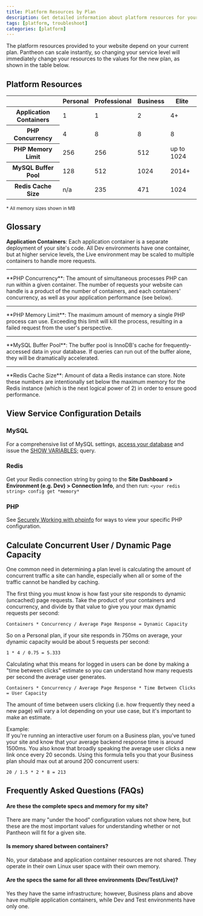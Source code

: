 ```yaml
---
title: Platform Resources by Plan
description: Get detailed information about platform resources for your Drupal or WordPress site.
tags: [platform, troubleshoot]
categories: [platform]
---
```

The platform resources provided to your website depend on your current plan. Pantheon can scale instantly, so changing your service level will immediately change your resources to the values for the new plan, as shown in the table below.

## Platform Resources

<table class="table table-condensed table-bordered">
    <thead class="thead-inverse">
      <tr>
        <th scope="row" class="thead-inverse"></th>
        <th>Personal</th>
        <th>Professional</th>
        <th>Business</th>
        <th>Elite</th>
      </tr>
    </thead>
    <tbody>
      <tr>
        <th scope="row" class="thead-inverse">Application Containers</th>
        <td>1</td>
        <td>1</td>
        <td>2</td>
        <td>4+</td>
      </tr>
      <tr>
        <th scope="row" class="thead-inverse">PHP Concurrency</th>
        <td>4</td>
        <td>8</td>
        <td>8</td>
        <td>8</td>
      </tr>
      <tr>
        <th scope="row" class="thead-inverse">PHP Memory Limit</th>
        <td>256</td>
        <td>256</td>
        <td>512</td>
        <td>up to 1024</td>
      </tr>
      <tr>
        <th scope="row" class="thead-inverse">MySQL Buffer Pool</th>
        <td>128</td>
        <td>512</td>
        <td>1024</td>
        <td>2014+</td>
      </tr>
      <tr>
        <th scope="row" class="thead-inverse">Redis Cache Size</th>
        <td>n/a</td>
        <td>235</td>
        <td>471</td>
        <td>1024</td>
      </tr>
    </tbody>
  </table>
  <tr> <p style="font-size:12px"> * All memory sizes shown in MB </p style>

## Glossary

**Application Containers**: Each application container is a separate deployment of your site's code. All Dev environments have one container, but at higher service levels, the Live environment may be scaled to multiple containers to handle more requests.
<hr>   
**PHP Concurrency**: The amount of simultaneous processes PHP can run within a given container. The number of requests your website can handle is a product of the number of containers, and each containers' concurrency, as well as your application performance (see below).
<hr>
**PHP Memory Limit**: The maximum amount of memory a single PHP process can use. Exceeding this limit will kill the process, resulting in a failed request from the user's perspective.
<hr>
**MySQL Buffer Pool**: The buffer pool is InnoDB's cache for frequently-accessed data in your database. If queries can run out of the buffer alone, they will be dramatically accelerated.
<hr>
**Redis Cache Size**: Amount of data a Redis instance can store. Note these numbers are intentionally set below the maximum memory for the Redis instance (which is the next logical power of 2) in order to ensure good performance.

## View Service Configuration Details

### MySQL
For a comprehensive list of MySQL settings, [access your database](/docs/mysql-access/) and issue the [SHOW VARIABLES;](http://dev.mysql.com/doc/refman/5.0/en/show-variables.html) query.

### Redis
Get your Redis connection string by going to the **Site Dashboard > Environment (e.g. Dev) > Connection Info**, and then run: `<your redis string> config get *memory*`

### PHP
See [Securely Working with phpinfo](/docs/phpinfo#drupal-note) for ways to view your specific PHP configuration.

## Calculate Concurrent User / Dynamic Page Capacity

One common need in determining a plan level is calculating the amount of concurrent traffic a site can handle, especially when all or some of the traffic cannot be handled by caching.

The first thing you must know is how fast your site responds to dynamic (uncached) page requests. Take the product of your containers and concurrency, and divide by that value to give you your max dynamic requests per second:

`Containers * Concurrency / Average Page Response = Dynamic Capacity`

So on a Personal plan, if your site responds in 750ms on average, your dynamic capacity would be about 5 requests per second:

`1 * 4 / 0.75 = 5.333`

Calculating what this means for logged in users can be done by making a "time between clicks" estimate so you can understand how many requests per second the average user generates.

`Containers * Concurrency / Average Page Response * Time Between Clicks = User Capacity`

The amount of time between users clicking (i.e. how frequently they need a new page) will vary a lot depending on your use case, but it's important to make an estimate.

Example:  
If you're running an interactive user forum on a Business plan, you've tuned your site and know that your average backend response time is around 1500ms. You also know that broadly speaking the average user clicks a new link once every 20 seconds. Using this formula tells you that your Business plan should max out at around 200 concurrent users:

`20 / 1.5 * 2 * 8 = 213`

## Frequently Asked Questions (FAQs)

#### Are these the complete specs and memory for my site?
There are many "under the hood" configuration values not show here, but these are the most important values for understanding whether or not Pantheon will fit for a given site.

#### Is memory shared between containers?
No, your database and application container resources are not shared. They operate in their own Linux user space with their own memory.

#### Are the specs the same for all three environments (Dev/Test/Live)?  
Yes they have the same infrastructure; however, Business plans and above have multiple application containers, while Dev and Test environments have only one.
